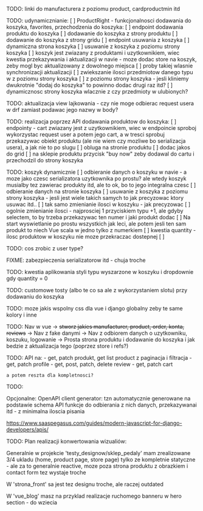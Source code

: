TODO: linki do manufacturera z poziomu product, cardproductmin itd

TODO: udynamicznianie:
[ ] ProductRight - funkcjonalnosci dodawania do koszyka, favorites, przechodzenia do koszyka:
[ ] endpoint dodawania produktu do koszyka
[ ] dodawanie do koszyka z strony produktu
[ ] dodawanie do koszyka z strony gridu
[ ] endpoint usuwania z koszyka
[ ] dynamiczna strona koszyka
[ ] usuwanie z koszyka z poziomu strony koszyka
[ ] koszyk jest zwiazany z produktami i uzytkownikiem, wiec kwestia przekazywania i aktualizacji w navie - moze dodac store na koszyk, zeby mogl byc aktualizowany z dowolnego miejsca
[ ] proby takiej wlasnie synchronizacji aktualizacji
[ ] zwiekszanie ilosci przedmiotow danego typu w z poziomu strony koszyka
[ ] z poziomu strony koszyka - jesli kliniemy dwukrotnie "dodaj do koszyka" to powinno dodac drugi raz itd?
[ ] dynamicznosc strony koszyka wlacznie z czy przedmioty w ulubionych?

TODO: aktualizacja view lajkowania - czy nie moge odbierac request usera w drf zamiast podawac jego nazwy w body?

TODO: realizacja poprzez API dodawania produktow do koszyka:
[ ] endpointy - cart zwiazany jest z uzytkownikiem, wiec w endpoincie sproboj wykorzystac request user a potem jego cart, a w tresci sprobuj przekazywac obiekt produktu (ale nie wiem czy mozliwe bo serializacja usera), a jak nie to po slugu
[ ] obluga na stronie produktu
[ ] dodac jakos do grid
[ ] na sklepie produktu przycisk "buy now" zeby dodawal do cartu i przechodzil do strony koszyka


TODO: koszyk dynamicznie
[ ] odbieranie danych o koszyku w navie - a moze jako czesc serializatora uzytkownika po prostu? ale wtedy koszyk musialby tez zawierac produkty itd, ale to ok, bo to jego integralna czesc
[ ] odbieranie danych na stronie koszyka
[ ] usuwanie z koszyka z poziomu strony koszyka - jesli jest wiele takich samych to jak precyzowac ktory usuwac itd..
[ ] tak samo zmienianie ilosci w koszyku - jak precyzowac
[ ] ogolnie zmienianie ilosci - najprosciej 1 przyciskiem typu +1, ale gdyby selectem, to by trzeba przekazywac ten numer i jaki produkt dodac
[ ] Na start wyswietlanie po prostu wszystkich jak leci, ale potem jesli ten sam produkt to niech Vue scala w jedno tylko z numerkiem
[ ] kwestia quantity - ilosc produktow w koszyku nie moze przekraczac dostepnej
[ ]


TODO: cos zrobic z user type?


FIXME: zabezpieczenia serializatorow itd - chuja troche

TODO: kwestia aplikowania styli typu wyszarzone w koszyku i dropdownie gdy quantity = 0 

TODO: customowe tosty (albo te co sa ale z wykorzystaniem slotu) przy dodawaniu do koszyka

TODO: moze jakis wspolny css dla vue i django globalny zeby te same kolory i inne

TODO: Nav w vue
    -> ~~stworz jakies manufacturer, product, order, konta, reviews~~
    -> Nav z fake danymi
    -> Nav z odbiorem danych o uzytkowniku, koszuku, logowanie
    -> Prosta strona produktu i dodawanie do koszyka i jak bedzie z aktualizacja tego (poprzez store i refs?)

TODO: API na:
    - get, patch produkt, get list product z paginacja i filtracja
    - get, patch profile
    - get, post, patch, delete review
    - get, patch cart

    a potem reszta dla kompletnosci?

TODO: 

Opcjonalne: OpenAPI client generator: tzn automatycznie generowane na podstawie schema API funkcje do odbierania z nich danych, przekazywanai itd - z minimalna iloscia pisania

https://www.saaspegasus.com/guides/modern-javascript-for-django-developers/apis/


TODO: Plan realizacji konwertowania wizualiów:

Generalnie w projekcie 'testy_designow/sklep_pedaly' mam zrealizowane 3/4 ukladu (home, product page, store page) tylko ze kompletnie statyczne - ale za to generalnie reactive, moze poza strona produktu z obrazkiem i contact form tez wystaje troche

W 'strona_front' sa jest tez designu troche, ale raczej outdated

W 'vue_blog' masz na przyklad realizacje ruchomego banneru w hero section - do wziecia